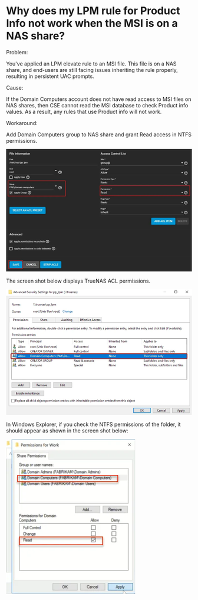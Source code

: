 # Why does my LPM rule for Product Info not work when the MSI is on a NAS share?

Problem:

You've applied an LPM elevate rule to an MSI file. This file is on a NAS share, and end-users are
still facing issues inheriting the rule properly, resulting in persistent UAC prompts.

Cause:

If the Domain Computers account does not have read access to MSI files on NAS shares, then CSE
cannot read the MSI database to check Product info values. As a result, any rules that use Product
info will not work.

Workaround:

Add Domain Computers group to NAS share and grant Read access in NTFS permissions.

![1321_1_1545ecff8694864abf6ad7ee336339e2](../../../../../static/img/product_docs/policypak/policypak/troubleshooting/leastprivilege/1321_1_1545ecff8694864abf6ad7ee336339e2.webp)

The screen shot below displays TrueNAS ACL permissions.

![1321_2_89259dc76f65a4f53536105a6aef5806](../../../../../static/img/product_docs/policypak/policypak/troubleshooting/leastprivilege/1321_2_89259dc76f65a4f53536105a6aef5806.webp)

In Windows Explorer, if you check the NTFS permissions of the folder, it should appear as shown in
the screen shot below:

![1321_3_5273a796cdc192f102e32fc389f6bbfc](../../../../../static/img/product_docs/policypak/policypak/troubleshooting/leastprivilege/1321_3_5273a796cdc192f102e32fc389f6bbfc.webp)
